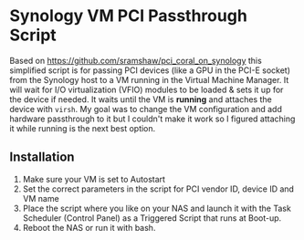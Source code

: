 # Synology VM PCI Passthrough Script

Based on https://github.com/sramshaw/pci_coral_on_synology this simplified script is for passing PCI devices (like a GPU in the PCI-E socket) from the Synology host to a VM running in the Virtual Machine Manager. It will wait for I/O virtualization (VFIO) modules to be loaded & sets it up for the device if needed. It waits until the VM is **running** and attaches the device with `virsh`. My goal was to change the VM configuration and add hardware passthrough to it but I couldn't make it work so I figured attaching it while running is the next best option.

## Installation

1. Make sure your VM is set to Autostart
2. Set the correct parameters in the script for PCI vendor ID, device ID and VM name
3. Place the script where you like on your NAS and launch it with the Task Scheduler (Control Panel) as a Triggered Script that runs at Boot-up.
4. Reboot the NAS or run it with bash.